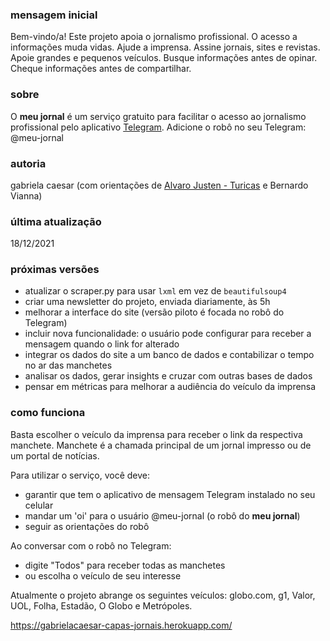 ### mensagem inicial
Bem-vindo/a!
Este projeto apoia o jornalismo profissional. O acesso a informações muda vidas. Ajude a imprensa. Assine jornais, sites e revistas. Apoie grandes e pequenos veículos. Busque informações antes de opinar. Cheque informações antes de compartilhar.

### sobre
O **meu jornal** é um serviço gratuito para facilitar o acesso ao jornalismo profissional pelo aplicativo [Telegram](https://web.telegram.org/).
Adicione o robô no seu Telegram: @meu-jornal

### autoria
gabriela caesar (com orientações de [Alvaro Justen - Turicas](https://github.com/turicas) e Bernardo Vianna)

### última atualização
18/12/2021

### próximas versões
- atualizar o scraper.py para usar ``lxml`` em vez de ``beautifulsoup4``
- criar uma newsletter do projeto, enviada diariamente, às 5h
- melhorar a interface do site (versão piloto é focada no robô do Telegram)
- incluir nova funcionalidade: o usuário pode configurar para receber a mensagem quando o link for alterado
- integrar os dados do site a um banco de dados e contabilizar o tempo no ar das manchetes
- analisar os dados, gerar insights e cruzar com outras bases de dados
- pensar em métricas para melhorar a audiência do veículo da imprensa

### como funciona
Basta escolher o veículo da imprensa para receber o link da respectiva manchete.
Manchete é a chamada principal de um jornal impresso ou de um portal de notícias.

Para utilizar o serviço, você deve:
- garantir que tem o aplicativo de mensagem Telegram instalado no seu celular
- mandar um 'oi' para o usuário @meu-jornal (o robô do **meu jornal**)
- seguir as orientações do robô

Ao conversar com o robô no Telegram:
- digite "Todos" para receber todas as manchetes
- ou escolha o veículo de seu interesse

Atualmente o projeto abrange os seguintes veículos:
globo.com, g1, Valor, UOL, Folha, Estadão, O Globo e Metrópoles.


https://gabrielacaesar-capas-jornais.herokuapp.com/
